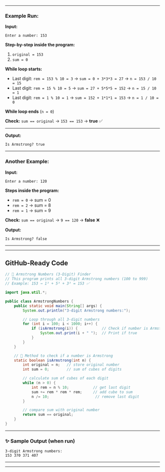 
---

### Example Run:

**Input:**

```
Enter a number: 153
```

**Step-by-step inside the program:**

1. `original = 153`
2. `sum = 0`

**While loop starts:**

* Last digit: `rem = 153 % 10 = 3` → `sum = 0 + 3*3*3 = 27` → `n = 153 / 10 = 15`
* Last digit: `rem = 15 % 10 = 5` → `sum = 27 + 5*5*5 = 152` → `n = 15 / 10 = 1`
* Last digit: `rem = 1 % 10 = 1` → `sum = 152 + 1*1*1 = 153` → `n = 1 / 10 = 0`

**While loop ends** (`n = 0`)

**Check:** `sum == original` → `153 == 153` → **true** ✅

---

**Output:**

```
Is Armstrong? true
```

---

### Another Example:

**Input:**

```
Enter a number: 120
```

**Steps inside the program:**

* `rem = 0` → sum = 0
* `rem = 2` → sum = 8
* `rem = 1` → sum = 9

**Check:** `sum == original` → `9 == 120` → **false** ❌

**Output:**

```
Is Armstrong? false
```

---

---

## GitHub-Ready Code

```java
// 💫 Armstrong Numbers (3-Digit) Finder
// This program prints all 3-digit Armstrong numbers (100 to 999)
// Example: 153 → 1³ + 5³ + 3³ = 153 ✅

import java.util.*;

public class ArmstrongNumbers {
    public static void main(String[] args) {
        System.out.println("3-digit Armstrong numbers:");

        // Loop through all 3-digit numbers
        for (int i = 100; i < 1000; i++) {
            if (isArmstrong(i)) {           // Check if number is Armstrong
                System.out.print(i + " ");  // Print if true
            }
        }
    }

    // 🌸 Method to check if a number is Armstrong
    static boolean isArmstrong(int n) {
        int original = n;   // store original number
        int sum = 0;        // sum of cubes of digits

        // calculate sum of cubes of each digit
        while (n > 0) {
            int rem = n % 10;           // get last digit
            sum += rem * rem * rem;     // add cube to sum
            n /= 10;                     // remove last digit
        }

        // compare sum with original number
        return sum == original;
    }
}
```

---

### ✨ Sample Output (when run)

```
3-digit Armstrong numbers:
153 370 371 407
```

---


---

